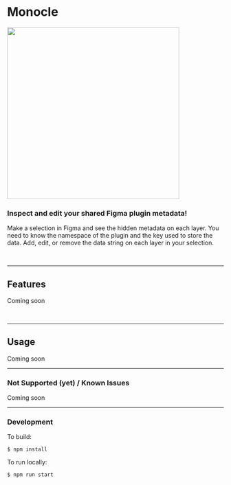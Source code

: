 # Monocle
<img src="./src/monocle_logo_2x.png" width="400" />

### Inspect and edit your shared Figma plugin metadata!

Make a selection in Figma and see the hidden metadata on each layer. You need to know the namespace of the plugin and the key used to store the data. Add, edit, or remove the data string on each layer in your selection. 

<br />

---

## Features

Coming soon

<br/>

---
## Usage

Coming soon

---

### Not Supported (yet) / Known Issues

Coming soon

---

### Development


To build:

    $ npm install

To run locally:

    $ npm run start
